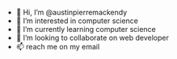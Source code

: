 - 👋 Hi, I’m @austinpierremackendy
- 👀 I’m interested in computer science
- 🌱 I’m currently learning computer science
- 💞️ I’m looking to collaborate on web developer
- 📫 reach me on my email

<!---
austinpierremackendy/austinpierremackendy is a ✨ special ✨ repository because its `README.md` (this file) appears on your GitHub profile.
You can click the Preview link to take a look at your changes.
--->
